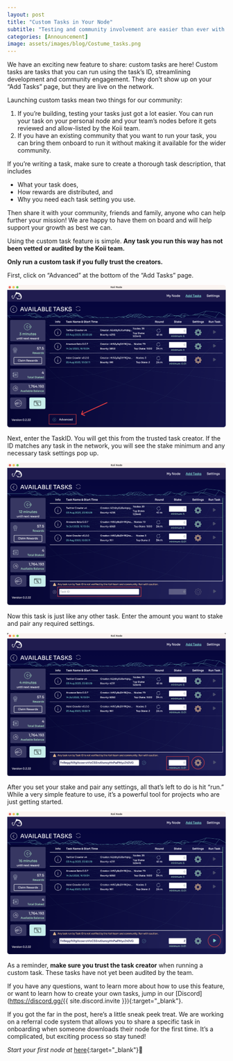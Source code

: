 ```yaml
---
layout: post
title: "Custom Tasks in Your Node"
subtitle: "Testing and community involvement are easier than ever with Koii’s latest feature"
categories: [Announcement]
image: assets/images/blog/Costume_tasks.png
---
```


We have an exciting new feature to share: custom tasks are here! Custom tasks are tasks that you can run using the task’s ID, streamlining development and community engagement. They don’t show up on your “Add Tasks” page, but they are live on the network.

Launching custom tasks mean two things for our community:

1. If you’re building, testing your tasks just got a lot easier. You can run your task on your personal node and your team’s nodes before it gets reviewed and allow-listed by the Koii team.
2. If you have an existing community that you want to run your task, you can bring them onboard to run it without making it available for the wider community.

If you’re writing a task, make sure to create a thorough task description, that includes

- What your task does,
- How rewards are distributed, and
- Why you need each task setting you use.

Then share it with your community, friends and family, anyone who can help further your mission! We are happy to have them on board and will help support your growth as best we can.

Using the custom task feature is simple. **Any task you run this way has not been vetted or audited by the Koii team.**

**Only run a custom task if you fully trust the creators.**

First, click on “Advanced” at the bottom of the “Add Tasks” page.

![advanced_task](/assets/images/blog/customTasks/advanced_task.png)

Next, enter the TaskID. You will get this from the trusted task creator. If the ID matches any task in the network, you will see the stake minimum and any necessary task settings pop up.

![taskID](/assets/images/blog/customTasks/taskID.png)

Now this task is just like any other task. Enter the amount you want to stake and pair any required settings.

![stake_and_vairables](/assets/images/blog/customTasks/stake_and_variables.png)

After you set your stake and pair any settings, all that’s left to do is hit “run.” While a very simple feature to use, it’s a powerful tool for projects who are just getting started.

![run](/assets/images/blog/customTasks/run.png)

As a reminder, **make sure you trust the task creator** when running a custom task. These tasks have not yet been audited by the team.

If you have any questions, want to learn more about how to use this feature, or want to learn how to create your own tasks, jump in our [Discord](https://discord.gg/{{ site.discord.invite }}){:target="\_blank"}.

If you got the far in the post, here’s a little sneak peek treat. We are working on a referral code system that allows you to share a specific task in onboarding when someone downloads their node for the first time. It’s a complicated, but exciting process so stay tuned!


*Start your first node at* [here](https://koii.network/node?&utm_campaign=node&utm_medium=koii&utm_source=blog){:target="\_blank"}🌟
